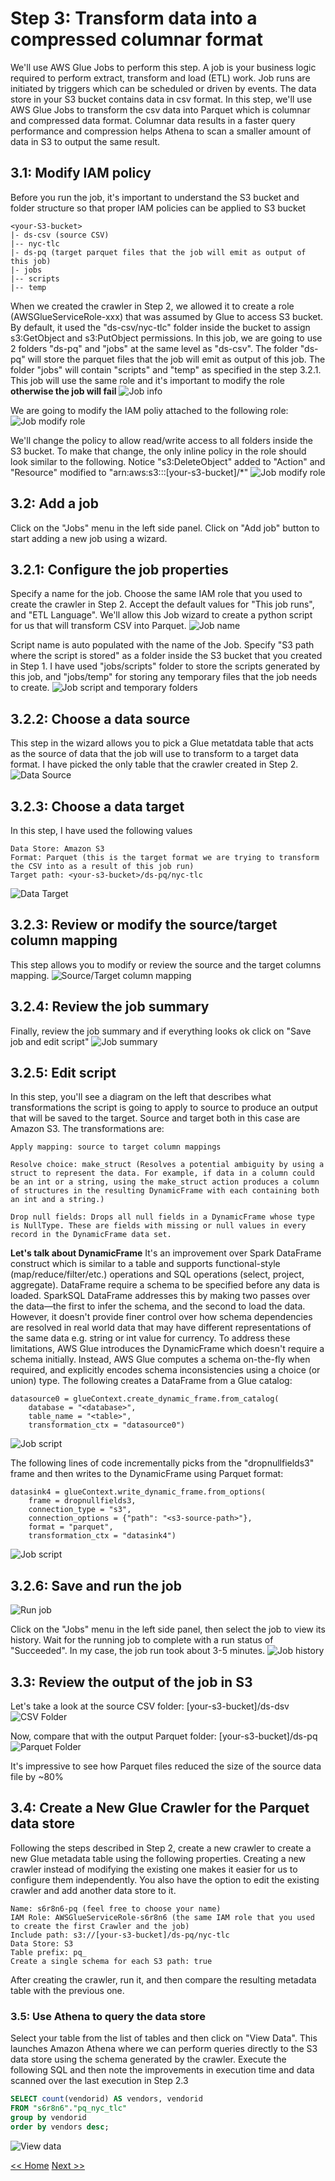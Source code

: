 # Step 3: Transform data into a compressed columnar format
We'll use AWS Glue Jobs to perform this step. A job is your business logic required to perform extract, transform and load (ETL) work. Job runs are initiated by triggers which can be scheduled or driven by events. The data store in your S3 bucket contains data in csv format. In this step, we'll use AWS Glue Jobs to transform the csv data into Parquet which is columnar and compressed data format. Columnar data results in a faster query performance and compression helps Athena to scan a smaller amount of data in S3 to output the same result.

## 3.1: Modify IAM policy
Before you run the job, it's important to understand the S3 bucket and folder structure so that proper IAM policies can be applied to S3 bucket
```
<your-S3-bucket>
|- ds-csv (source CSV)
|-- nyc-tlc
|- ds-pq (target parquet files that the job will emit as output of this job)
|- jobs
|-- scripts
|-- temp
```
When we created the crawler in Step 2, we allowed it to create a role (AWSGlueServiceRole-xxx) that was assumed by Glue to access S3 bucket. By default, it used the "ds-csv/nyc-tlc" folder inside the bucket to assign s3:GetObject and s3:PutObject permissions. In this job, we are going to use 2 folders "ds-pq" and "jobs" at the same level as "ds-csv". The folder "ds-pq" will store the parquet files that the job will emit as output of this job. The folder "jobs" will contain "scripts" and "temp" as specified in the step 3.2.1. This job will use the same role and it's important to modify the role **otherwise the job will fail**
![Job info](screenshots/job-info.png)

We are going to modify the IAM poliy attached to the following role:
![Job modify role](screenshots/job-modify-role.png)

We'll change the policy to allow read/write access to all folders inside the S3 bucket. To make that change, the only inline policy in the role should look similar to the following. Notice "s3:DeleteObject" added to "Action" and "Resource" modified to "arn:aws:s3:::[your-s3-bucket]/*"
![Job modify role](screenshots/job-modify-policy.png)

## 3.2: Add a job
Click on the "Jobs" menu in the left side panel. Click on "Add job" button to start adding a new job using a wizard.

## 3.2.1: Configure the job properties
Specify a name for the job. Choose the same IAM role that you used to create the crawler in Step 2. Accept the default values for "This job runs", and "ETL Language". We'll allow this Job wizard to create a python script for us that will transform CSV into Parquet. 
![Job name](screenshots/job-name.png)

Script name is auto populated with the name of the Job. Specify "S3 path where the script is stored" as a folder inside the S3 bucket that you created in Step 1. I have used "jobs/scripts" folder to store the scripts generated by this job, and "jobs/temp" for storing any temporary files that the job needs to create.
![Job script and temporary folders](screenshots/job-scripts.png)

## 3.2.2: Choose a data source
This step in the wizard allows you to pick a Glue metatdata table that acts as the source of data that the job will use to transform to a target data format. I have picked the only table that the crawler created in Step 2.
![Data Source](screenshots/job-data-source.png)

## 3.2.3: Choose a data target
In this step, I have used the following values
```
Data Store: Amazon S3
Format: Parquet (this is the target format we are trying to transform the CSV into as a result of this job run)
Target path: <your-s3-bucket>/ds-pq/nyc-tlc
```
![Data Target](screenshots/job-data-target.png)

## 3.2.3: Review or modify the source/target column mapping
This step allows you to modify or review the source and the target columns mapping. 
![Source/Target column mapping](screenshots/job-column-mapping.png)

## 3.2.4: Review the job summary
Finally, review the job summary and if everything looks ok click on "Save job and edit script"
![Job summary](screenshots/job-summary.png)

## 3.2.5: Edit script
In this step, you'll see a diagram on the left that describes what transformations the script is going to apply to source to produce an output that will be saved to the target. Source and target both in this case are Amazon S3. The transformations are:
```
Apply mapping: source to target column mappings
```
```
Resolve choice: make_struct (Resolves a potential ambiguity by using a struct to represent the data. For example, if data in a column could be an int or a string, using the make_struct action produces a column of structures in the resulting DynamicFrame with each containing both an int and a string.)
```
```
Drop null fields: Drops all null fields in a DynamicFrame whose type is NullType. These are fields with missing or null values in every record in the DynamicFrame data set.
```
**Let's talk about DynamicFrame** It's an improvement over Spark DataFrame construct which is similar to a table and supports functional-style (map/reduce/filter/etc.) operations and SQL operations (select, project, aggregate). DataFrame require a schema to be specified before any data is loaded. SparkSQL DataFrame addresses this by making two passes over the data—the first to infer the schema, and the second to load the data. However, it doesn't provide finer control over how schema dependencies are resolved in real world data that may have different representations of the same data e.g. string or int value for currency. To address these limitations, AWS Glue introduces the DynamicFrame which doesn't require a schema initially. Instead, AWS Glue computes a schema on-the-fly when required, and explicitly encodes schema inconsistencies using a choice (or union) type. The following creates a DataFrame from a Glue catalog:

```
datasource0 = glueContext.create_dynamic_frame.from_catalog(
    database = "<database>", 
    table_name = "<table>", 
    transformation_ctx = "datasource0")
```
![Job script](screenshots/job-script.png)

The following lines of code incrementally picks from the "dropnullfields3" frame and then writes to the DynamicFrame using Parquet format:
```
datasink4 = glueContext.write_dynamic_frame.from_options(
    frame = dropnullfields3, 
    connection_type = "s3", 
    connection_options = {"path": "<s3-source-path>"}, 
    format = "parquet", 
    transformation_ctx = "datasink4")
```
![Job script](screenshots/job-script-pq.png)

## 3.2.6: Save and run the job
![Run job](screenshots/job-run.png)

Click on the "Jobs" menu in the left side panel, then select the job to view its history. Wait for the running job to complete with a run status of "Succeeded". In my case, the job run took about 3-5 minutes.
![Job history](screenshots/job-history.png)

## 3.3: Review the output of the job in S3
Let's take a look at the source CSV folder: [your-s3-bucket]/ds-dsv
![CSV Folder](screenshots/job-csv-size.png)

Now, compare that with the output Parquet folder: [your-s3-bucket]/ds-pq
![Parquet Folder](screenshots/job-pq-size.png)

It's impressive to see how Parquet files reduced the size of the source data file by ~80% 

## 3.4: Create a New Glue Crawler for the Parquet data store
Following the steps described in Step 2, create a new crawler to create a new Glue metadata table using the following properties. Creating a new crawler instead of modifying the existing one makes it easier for us to configure them independently. You also have the option to edit the existing crawler and add another data store to it.
```
Name: s6r8n6-pq (feel free to choose your name)
IAM Role: AWSGlueServiceRole-s6r8n6 (the same IAM role that you used to create the first Crawler and the job)
Include path: s3://[your-s3-bucket]/ds-pq/nyc-tlc
Data Store: S3
Table prefix: pq_
Create a single schema for each S3 path: true
```
After creating the crawler, run it, and then compare the resulting metadata table with the previous one.

### 3.5: Use Athena to query the data store
Select your table from the list of tables and then click on "View Data". This launches Amazon Athena where we can perform queries directly to the S3 data store using the schema generated by the crawler. Execute the following SQL and then note the improvements in execution time and data scanned over the last execution in Step 2.3
```SQL
SELECT count(vendorid) AS vendors, vendorid
FROM "s6r8n6"."pq_nyc_tlc"
group by vendorid
order by vendors desc;
```
![View data](screenshots/view-data-pq.png)


[<< Home](README.md) [Next >>](step-four.md)